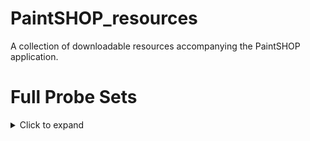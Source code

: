 # PaintSHOP_resources
A collection of downloadable resources accompanying the PaintSHOP application.

# Full Probe Sets
<details>
  <summary>Click to expand</summary>
  
  * [ce11 newBalance](https://paintshop-bucket.s3.amazonaws.com/resources/all/ce11_all_newBalance.zip)
  * [dm6 newBalance](https://paintshop-bucket.s3.amazonaws.com/resources/all/dm6_all_newBalance.zip)
</details>
